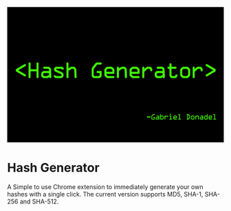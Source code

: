<img src="https://raw.githubusercontent.com/gabrieldonadel/chrome-extention-hash-generator/master/Chrome%20Store/Banner/1280x800.jpg"/>

# Hash Generator
A Simple to use Chrome extension to immediately generate your own hashes with a single click. The current version supports MD5, SHA-1, SHA-256 and SHA-512.
 
